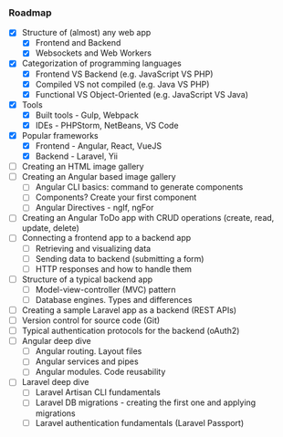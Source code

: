 ### Roadmap

- [X] Structure of (almost) any web app
    - [X] Frontend and Backend
    - [X] Websockets and Web Workers
- [X] Categorization of programming languages
    - [X] Frontend VS Backend (e.g. JavaScript VS PHP)
    - [X] Compiled VS not compiled (e.g. Java VS PHP)
    - [X] Functional VS Object-Oriented (e.g. JavaScript VS Java)
- [X] Tools
    - [X] Built tools - Gulp, Webpack
    - [X] IDEs - PHPStorm, NetBeans, VS Code
- [X] Popular frameworks
    - [X] Frontend - Angular, React, VueJS
    - [X] Backend - Laravel, Yii
- [ ] Creating an HTML image gallery
- [ ] Creating an Angular based image gallery
    - [ ] Angular CLI basics: command to generate components
    - [ ] Components? Create your first component
    - [ ] Angular Directives - ngIf, ngFor
- [ ] Creating an Angular ToDo app with CRUD operations (create, read, update, delete)
- [ ] Connecting a frontend app to a backend app
    - [ ] Retrieving and visualizing data
    - [ ] Sending data to backend (submitting a form)
    - [ ] HTTP responses and how to handle them
- [ ] Structure of a typical backend app
    - [ ] Model-view-controller (MVC) pattern
    - [ ] Database engines. Types and differences
- [ ] Creating a sample Laravel app as a backend (REST APIs)
- [ ] Version control for source code (Git)
- [ ] Typical authentication protocols for the backend (oAuth2)
- [ ] Angular deep dive
    - [ ] Angular routing. Layout files
    - [ ] Angular services and pipes
    - [ ] Angular modules. Code reusability
- [ ] Laravel deep dive
    - [ ] Laravel Artisan CLI fundamentals
    - [ ] Laravel DB migrations - creating the first one and applying migrations
    - [ ] Laravel authentication fundamentals (Laravel Passport)
